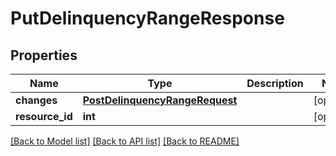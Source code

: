 # PutDelinquencyRangeResponse

## Properties
Name | Type | Description | Notes
------------ | ------------- | ------------- | -------------
**changes** | [**PostDelinquencyRangeRequest**](PostDelinquencyRangeRequest.md) |  | [optional] 
**resource_id** | **int** |  | [optional] 

[[Back to Model list]](../README.md#documentation-for-models) [[Back to API list]](../README.md#documentation-for-api-endpoints) [[Back to README]](../README.md)

